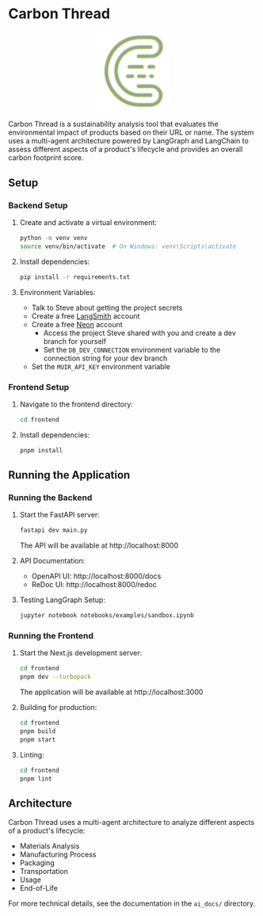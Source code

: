 # Carbon Thread

<p align="center">
  <img src="frontend/public/carbon-thread-logo.png" alt="Carbon Thread Logo" width="150">
</p>

Carbon Thread is a sustainability analysis tool that evaluates the environmental impact of products based on their URL or name. The system uses a multi-agent architecture powered by LangGraph and LangChain to assess different aspects of a product's lifecycle and provides an overall carbon footprint score.

## Setup

### Backend Setup

1. Create and activate a virtual environment:
   ```bash
   python -m venv venv
   source venv/bin/activate  # On Windows: venv\Scripts\activate
   ```

2. Install dependencies:
   ```bash
   pip install -r requirements.txt
   ```

3. Environment Variables:
   - Talk to Steve about getting the project secrets
   - Create a free [LangSmith](https://www.langchain.com/langsmith) account
   - Create a free [Neon](https://neon.tech/) account
     - Access the project Steve shared with you and create a dev branch for yourself
     - Set the `DB_DEV_CONNECTION` environment variable to the connection string for your dev branch
   - Set the `MUIR_API_KEY` environment variable

### Frontend Setup

1. Navigate to the frontend directory:
   ```bash
   cd frontend
   ```

2. Install dependencies:
   ```bash
   pnpm install
   ```

## Running the Application

### Running the Backend

1. Start the FastAPI server:
   ```bash
   fastapi dev main.py
   ```
   The API will be available at http://localhost:8000

2. API Documentation:
   - OpenAPI UI: http://localhost:8000/docs
   - ReDoc UI: http://localhost:8000/redoc

3. Testing LangGraph Setup:
   ```bash
   jupyter notebook notebooks/examples/sandbox.ipynb
   ```

### Running the Frontend

1. Start the Next.js development server:
   ```bash
   cd frontend
   pnpm dev --turbopack
   ```
   The application will be available at http://localhost:3000

2. Building for production:
   ```bash
   cd frontend
   pnpm build
   pnpm start
   ```

3. Linting:
   ```bash
   cd frontend
   pnpm lint
   ```

## Architecture

Carbon Thread uses a multi-agent architecture to analyze different aspects of a product's lifecycle:
- Materials Analysis
- Manufacturing Process
- Packaging
- Transportation
- Usage
- End-of-Life

For more technical details, see the documentation in the `ai_docs/` directory.